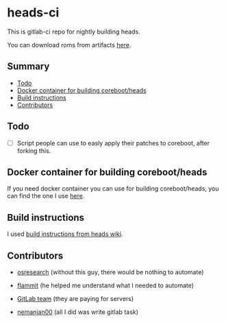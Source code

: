 # heads-ci

This is gitlab-ci repo for nightly building heads. 

You can download roms from artifacts [here](https://gitlab.com/nemanjan00/heads-ci/-/jobs). 

## Summary

<!-- vim-markdown-toc GFM -->

* [Todo](#todo)
* [Docker container for building coreboot/heads](#docker-container-for-building-corebootheads)
* [Build instructions](#build-instructions)
* [Contributors](#contributors)

<!-- vim-markdown-toc -->

## Todo

 * [ ] Script people can use to easly apply their patches to coreboot, after forking this. 

## Docker container for building coreboot/heads

If you need docker container you can use for building coreboot/heads, you can find the one I use [here](https://hub.docker.com/r/nemanjan00/heads-ci/). 

## Build instructions

I used [build instructions from heads wiki](https://github.com/osresearch/heads-wiki/blob/master/Building.md). 

## Contributors

 * [osresearch](https://github.com/osresearch) (without this guy, there would be nothing to automate)

 * [flammit](https://github.com/flammit) (he helped me understand what I needed to automate)

 * [GitLab team](https://gitlab.com/) (they are paying for servers)

 * [nemanjan00](https://github.com/nemanjan00) (all I did was write gitlab task)

